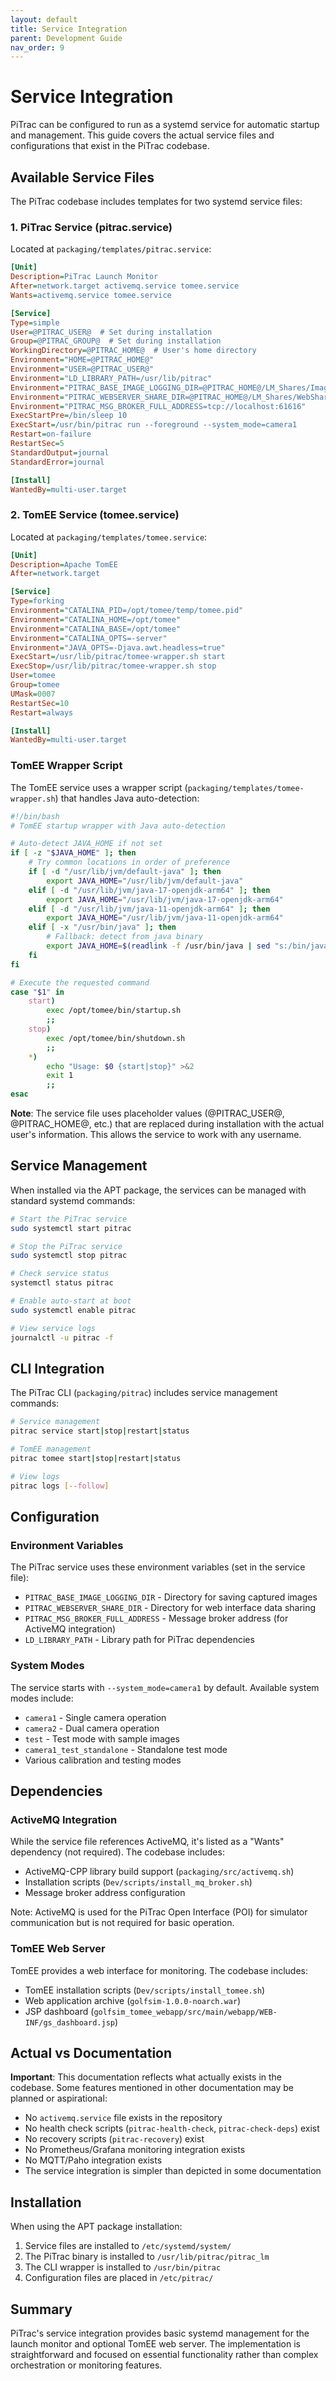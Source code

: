```yaml
---
layout: default
title: Service Integration  
parent: Development Guide
nav_order: 9
---
```


# Service Integration

PiTrac can be configured to run as a systemd service for automatic startup and management. This guide covers the actual service files and configurations that exist in the PiTrac codebase.

## Available Service Files

The PiTrac codebase includes templates for two systemd service files:

### 1. PiTrac Service (pitrac.service)

Located at `packaging/templates/pitrac.service`:

```ini
[Unit]
Description=PiTrac Launch Monitor
After=network.target activemq.service tomee.service
Wants=activemq.service tomee.service

[Service]
Type=simple
User=@PITRAC_USER@  # Set during installation
Group=@PITRAC_GROUP@  # Set during installation
WorkingDirectory=@PITRAC_HOME@  # User's home directory
Environment="HOME=@PITRAC_HOME@"
Environment="USER=@PITRAC_USER@"
Environment="LD_LIBRARY_PATH=/usr/lib/pitrac"
Environment="PITRAC_BASE_IMAGE_LOGGING_DIR=@PITRAC_HOME@/LM_Shares/Images/"
Environment="PITRAC_WEBSERVER_SHARE_DIR=@PITRAC_HOME@/LM_Shares/WebShare/"
Environment="PITRAC_MSG_BROKER_FULL_ADDRESS=tcp://localhost:61616"
ExecStartPre=/bin/sleep 10
ExecStart=/usr/bin/pitrac run --foreground --system_mode=camera1
Restart=on-failure
RestartSec=5
StandardOutput=journal
StandardError=journal

[Install]
WantedBy=multi-user.target
```

### 2. TomEE Service (tomee.service)

Located at `packaging/templates/tomee.service`:

```ini
[Unit]
Description=Apache TomEE
After=network.target

[Service]
Type=forking
Environment="CATALINA_PID=/opt/tomee/temp/tomee.pid"
Environment="CATALINA_HOME=/opt/tomee"
Environment="CATALINA_BASE=/opt/tomee"
Environment="CATALINA_OPTS=-server"
Environment="JAVA_OPTS=-Djava.awt.headless=true"
ExecStart=/usr/lib/pitrac/tomee-wrapper.sh start
ExecStop=/usr/lib/pitrac/tomee-wrapper.sh stop
User=tomee
Group=tomee
UMask=0007
RestartSec=10
Restart=always

[Install]
WantedBy=multi-user.target
```

### TomEE Wrapper Script

The TomEE service uses a wrapper script (`packaging/templates/tomee-wrapper.sh`) that handles Java auto-detection:

```bash
#!/bin/bash
# TomEE startup wrapper with Java auto-detection

# Auto-detect JAVA_HOME if not set
if [ -z "$JAVA_HOME" ]; then
    # Try common locations in order of preference
    if [ -d "/usr/lib/jvm/default-java" ]; then
        export JAVA_HOME="/usr/lib/jvm/default-java"
    elif [ -d "/usr/lib/jvm/java-17-openjdk-arm64" ]; then
        export JAVA_HOME="/usr/lib/jvm/java-17-openjdk-arm64"
    elif [ -d "/usr/lib/jvm/java-11-openjdk-arm64" ]; then
        export JAVA_HOME="/usr/lib/jvm/java-11-openjdk-arm64"
    elif [ -x "/usr/bin/java" ]; then
        # Fallback: detect from java binary
        export JAVA_HOME=$(readlink -f /usr/bin/java | sed "s:/bin/java::")
    fi
fi

# Execute the requested command
case "$1" in
    start)
        exec /opt/tomee/bin/startup.sh
        ;;
    stop)
        exec /opt/tomee/bin/shutdown.sh
        ;;
    *)
        echo "Usage: $0 {start|stop}" >&2
        exit 1
        ;;
esac
```

**Note**: The service file uses placeholder values (@PITRAC_USER@, @PITRAC_HOME@, etc.) that are replaced during installation with the actual user's information. This allows the service to work with any username.

## Service Management

When installed via the APT package, the services can be managed with standard systemd commands:

```bash
# Start the PiTrac service
sudo systemctl start pitrac

# Stop the PiTrac service
sudo systemctl stop pitrac

# Check service status
systemctl status pitrac

# Enable auto-start at boot
sudo systemctl enable pitrac

# View service logs
journalctl -u pitrac -f
```

## CLI Integration

The PiTrac CLI (`packaging/pitrac`) includes service management commands:

```bash
# Service management
pitrac service start|stop|restart|status

# TomEE management
pitrac tomee start|stop|restart|status

# View logs
pitrac logs [--follow]
```

## Configuration

### Environment Variables

The PiTrac service uses these environment variables (set in the service file):

- `PITRAC_BASE_IMAGE_LOGGING_DIR` - Directory for saving captured images
- `PITRAC_WEBSERVER_SHARE_DIR` - Directory for web interface data sharing
- `PITRAC_MSG_BROKER_FULL_ADDRESS` - Message broker address (for ActiveMQ integration)
- `LD_LIBRARY_PATH` - Library path for PiTrac dependencies

### System Modes

The service starts with `--system_mode=camera1` by default. Available system modes include:

- `camera1` - Single camera operation
- `camera2` - Dual camera operation
- `test` - Test mode with sample images
- `camera1_test_standalone` - Standalone test mode
- Various calibration and testing modes

## Dependencies

### ActiveMQ Integration

While the service file references ActiveMQ, it's listed as a "Wants" dependency (not required). The codebase includes:

- ActiveMQ-CPP library build support (`packaging/src/activemq.sh`)
- Installation scripts (`Dev/scripts/install_mq_broker.sh`)
- Message broker address configuration

Note: ActiveMQ is used for the PiTrac Open Interface (POI) for simulator communication but is not required for basic operation.

### TomEE Web Server

TomEE provides a web interface for monitoring. The codebase includes:

- TomEE installation scripts (`Dev/scripts/install_tomee.sh`)
- Web application archive (`golfsim-1.0.0-noarch.war`)
- JSP dashboard (`golfsim_tomee_webapp/src/main/webapp/WEB-INF/gs_dashboard.jsp`)

## Actual vs Documentation

**Important**: This documentation reflects what actually exists in the codebase. Some features mentioned in other documentation may be planned or aspirational:

- No `activemq.service` file exists in the repository
- No health check scripts (`pitrac-health-check`, `pitrac-check-deps`) exist
- No recovery scripts (`pitrac-recovery`) exist
- No Prometheus/Grafana monitoring integration exists
- No MQTT/Paho integration exists
- The service integration is simpler than depicted in some documentation

## Installation

When using the APT package installation:

1. Service files are installed to `/etc/systemd/system/`
2. The PiTrac binary is installed to `/usr/lib/pitrac/pitrac_lm`
3. The CLI wrapper is installed to `/usr/bin/pitrac`
4. Configuration files are placed in `/etc/pitrac/`

## Summary

PiTrac's service integration provides basic systemd management for the launch monitor and optional TomEE web server. The implementation is straightforward and focused on essential functionality rather than complex orchestration or monitoring features.